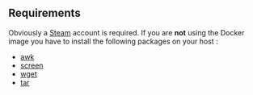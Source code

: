 ## Requirements

Obviously a [Steam](http://steampowered.com) account is required. If you are **not** using the Docker image you have to install the following packages on your host :

* [awk](http://en.wikipedia.org/wiki/Awk)
* [screen](http://linux.die.net/man/1/screen)
* [wget](http://en.wikipedia.org/wiki/Wget)
* [tar](http://linuxcommand.org/man_pages/tar1.html)
